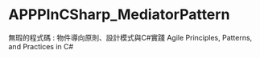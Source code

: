 # APPPInCSharp_MediatorPattern

無瑕的程式碼 : 物件導向原則、設計模式與C#實踐 Agile Principles, Patterns, and Practices in C#